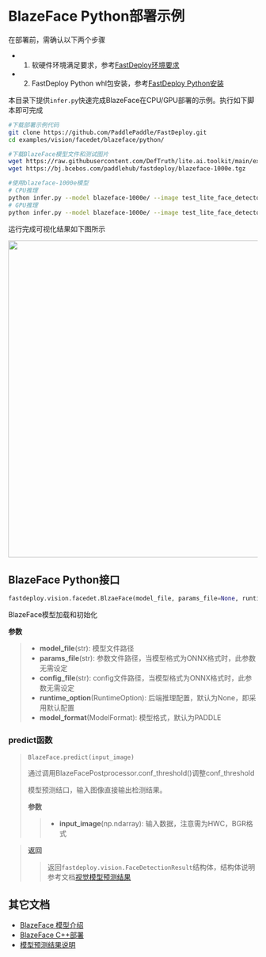 # BlazeFace Python部署示例

在部署前，需确认以下两个步骤

- 1. 软硬件环境满足要求，参考[FastDeploy环境要求](../../../../../docs/cn/build_and_install/download_prebuilt_libraries.md)  
- 2. FastDeploy Python whl包安装，参考[FastDeploy Python安装](../../../../../docs/cn/build_and_install/download_prebuilt_libraries.md)

本目录下提供`infer.py`快速完成BlazeFace在CPU/GPU部署的示例。执行如下脚本即可完成

```bash
#下载部署示例代码
git clone https://github.com/PaddlePaddle/FastDeploy.git
cd examples/vision/facedet/blazeface/python/

#下载BlazeFace模型文件和测试图片
wget https://raw.githubusercontent.com/DefTruth/lite.ai.toolkit/main/examples/lite/resources/test_lite_face_detector_3.jpg
wget https://bj.bcebos.com/paddlehub/fastdeploy/blazeface-1000e.tgz

#使用blazeface-1000e模型
# CPU推理
python infer.py --model blazeface-1000e/ --image test_lite_face_detector_3.jpg --device cpu
# GPU推理
python infer.py --model blazeface-1000e/ --image test_lite_face_detector_3.jpg --device gpu
```

运行完成可视化结果如下图所示

<img width="640" src="https://user-images.githubusercontent.com/67993288/184301839-a29aefae-16c9-4196-bf9d-9c6cf694f02d.jpg">

## BlazeFace Python接口

```python
fastdeploy.vision.facedet.BlzaeFace(model_file, params_file=None, runtime_option=None, config_file=None, model_format=ModelFormat.PADDLE)
```

BlazeFace模型加载和初始化

**参数**

> * **model_file**(str): 模型文件路径
> * **params_file**(str): 参数文件路径，当模型格式为ONNX格式时，此参数无需设定
> * **config_file**(str): config文件路径，当模型格式为ONNX格式时，此参数无需设定
> * **runtime_option**(RuntimeOption): 后端推理配置，默认为None，即采用默认配置
> * **model_format**(ModelFormat): 模型格式，默认为PADDLE

### predict函数

> ```python
> BlazeFace.predict(input_image)
> ```
> 通过调用BlazeFacePostprocessor.conf_threshold()调整conf_threshold
>
> 模型预测结口，输入图像直接输出检测结果。
>
> **参数**
>
> > * **input_image**(np.ndarray): 输入数据，注意需为HWC，BGR格式

> **返回**
>
> > 返回`fastdeploy.vision.FaceDetectionResult`结构体，结构体说明参考文档[视觉模型预测结果](../../../../../docs/api/vision_results/)

## 其它文档

- [BlazeFace 模型介绍](..)
- [BlazeFace C++部署](../cpp)
- [模型预测结果说明](../../../../../docs/api/vision_results/)

